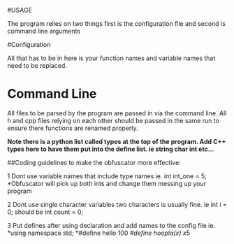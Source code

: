 #USAGE

The program relies on two things first is the configuration file and second is command line arguments

#Configuration 

All that has to be in here is your function names and variable names that need to be replaced.

# Command Line

All files to be parsed by the program are passed in via the command line. All h and cpp files relying on each other should be passed in the same run to ensure there functions are renamed properly.  

**Note there is a python list called types at the top of the program. Add C++ types here to have them put into the define list. ie string char int etc...**



##Coding guidelines to make the obfuscator more effective:

1 Dont use variable names that include type names ie. int int_one = 5; 
	*Obfuscator will pick up both ints and change them messing up your program
	
2 Dont use single character variables two characters is usually fine. ie int i = 0; should be int count = 0;

3 Put defines after using declaration and add names to the config file ie.
	*using namespace std;
	*#define hello 100
	*#define hoopla(x) x*5




